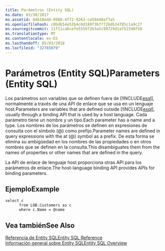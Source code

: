 ```yaml
---
title: Parámetros (Entity SQL)
ms.date: 03/30/2017
ms.assetid: 8d618edd-0988-4ff2-8263-ce59448af7a5
ms.openlocfilehash: c8bdb54e52b4c0d189f3bff72bdb24785c1a9c27
ms.sourcegitcommit: 11f11ca6cefe555972b3a5c99729d1a7523d8f50
ms.translationtype: MT
ms.contentlocale: es-ES
ms.lasthandoff: 05/03/2018
ms.locfileid: "32765079"
---
```

# <a name="parameters-entity-sql"></a><span data-ttu-id="85226-102">Parámetros (Entity SQL)</span><span class="sxs-lookup"><span data-stu-id="85226-102">Parameters (Entity SQL)</span></span>
<span data-ttu-id="85226-103">Los parámetros son variables que se definen fuera de [!INCLUDE[esql](../../../../../../includes/esql-md.md)], normalmente a través de una API de enlace que se usa en un lenguaje host.</span><span class="sxs-lookup"><span data-stu-id="85226-103">Parameters are variables that are defined outside [!INCLUDE[esql](../../../../../../includes/esql-md.md)], usually through a binding API that is used by a host language.</span></span> <span data-ttu-id="85226-104">Cada parámetro tiene un nombre y un tipo.</span><span class="sxs-lookup"><span data-stu-id="85226-104">Each parameter has a name and a type.</span></span> <span data-ttu-id="85226-105">Los nombres de los parámetros se definen en expresiones de consulta con el símbolo (@) como prefijo.</span><span class="sxs-lookup"><span data-stu-id="85226-105">Parameter names are defined in query expressions with the at (@) symbol as a prefix.</span></span> <span data-ttu-id="85226-106">De esta forma se elimina su ambigüedad en los nombres de las propiedades o en otros nombres que se definen en la consulta.</span><span class="sxs-lookup"><span data-stu-id="85226-106">This disambiguates them from the names of properties or other names that are defined in the query.</span></span>  
  
 <span data-ttu-id="85226-107">La API de enlace de lenguaje host proporciona otras API para los parámetros de enlace.</span><span class="sxs-lookup"><span data-stu-id="85226-107">The host-language binding API provides APIs for binding parameters.</span></span>  
  
## <a name="example"></a><span data-ttu-id="85226-108">Ejemplo</span><span class="sxs-lookup"><span data-stu-id="85226-108">Example</span></span>  
  
```  
select c   
      from LOB.Customers as c   
      where c.Name = @name  
```  
  
## <a name="see-also"></a><span data-ttu-id="85226-109">Vea también</span><span class="sxs-lookup"><span data-stu-id="85226-109">See Also</span></span>  
 [<span data-ttu-id="85226-110">Referencia de Entity SQL</span><span class="sxs-lookup"><span data-stu-id="85226-110">Entity SQL Reference</span></span>](../../../../../../docs/framework/data/adonet/ef/language-reference/entity-sql-reference.md)  
 [<span data-ttu-id="85226-111">Información general sobre Entity SQL</span><span class="sxs-lookup"><span data-stu-id="85226-111">Entity SQL Overview</span></span>](../../../../../../docs/framework/data/adonet/ef/language-reference/entity-sql-overview.md)
